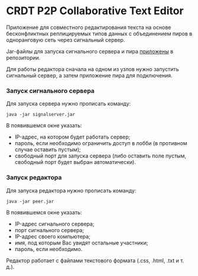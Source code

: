 # CRDT P2P Collaborative Text Editor
Приложение для совместного редактирования текста на основе бесконфликтных реплицируемых типов данных с объединением пиров в одноранговую сеть через сигнальный сервер.

Jar-файлы для запуска сигнального сервера и пира [приложены](/jar/) в репозитории.

Для работы редактора сначала на одном из узлов нужно запустить сигнальный сервер, а затем приложение пира для подключения.

### Запуск сигнального сервера
Для запуска сервера нужно прописать команду:
```
java -jar signalserver.jar 
```
В появившемся окне указать: 
* IP-адрес, на котором будет работать сервер;
* пароль, если необходимо ограничить доступ в лобби (в противном случае оставить пустым);
* свободный порт для запуска сервера (либо оставить поле пустым, свободный порт будет выбран автоматически).
### Запуск редактора
Для запуска редактора нужно прописать команду:
```
java -jar peer.jar 
```
В появившемся окне указать: 
* IP-адрес сигнального сервера;
* порт сигнального сервера;
* IP-адрес своего компьютера;
* имя, под которым Вас увидят остальные участники;
* пароль, если необходимо.

Редактор работает с файлами текстового формата (.css, .html, .txt и т. д.).